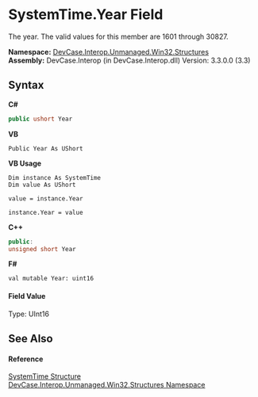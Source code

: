 # SystemTime.Year Field
 

The year. The valid values for this member are 1601 through 30827.

**Namespace:**&nbsp;<a href="N_DevCase_Interop_Unmanaged_Win32_Structures">DevCase.Interop.Unmanaged.Win32.Structures</a><br />**Assembly:**&nbsp;DevCase.Interop (in DevCase.Interop.dll) Version: 3.3.0.0 (3.3)

## Syntax

**C#**<br />
``` C#
public ushort Year
```

**VB**<br />
``` VB
Public Year As UShort
```

**VB Usage**<br />
``` VB Usage
Dim instance As SystemTime
Dim value As UShort

value = instance.Year

instance.Year = value
```

**C++**<br />
``` C++
public:
unsigned short Year
```

**F#**<br />
``` F#
val mutable Year: uint16
```


#### Field Value
Type: UInt16

## See Also


#### Reference
<a href="T_DevCase_Interop_Unmanaged_Win32_Structures_SystemTime">SystemTime Structure</a><br /><a href="N_DevCase_Interop_Unmanaged_Win32_Structures">DevCase.Interop.Unmanaged.Win32.Structures Namespace</a><br />